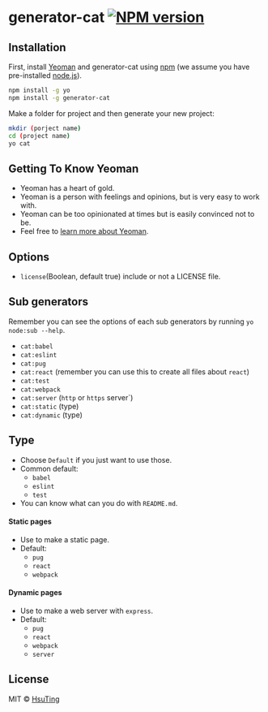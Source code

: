 # generator-cat [![NPM version][npm-image]][npm-url]

## Installation

First, install [Yeoman](http://yeoman.io) and generator-cat using [npm](https://www.npmjs.com/) (we assume you have pre-installed [node.js](https://nodejs.org/)).

```bash
npm install -g yo
npm install -g generator-cat
```

Make a folder for project and then generate your new project:

```bash
mkdir (porject name)
cd (project name)
yo cat
```

## Getting To Know Yeoman

 * Yeoman has a heart of gold.
 * Yeoman is a person with feelings and opinions, but is very easy to work with.
 * Yeoman can be too opinionated at times but is easily convinced not to be.
 * Feel free to [learn more about Yeoman](http://yeoman.io/).

## Options

- `license`(Boolean, default true) include or not a LICENSE file.

## Sub generators

Remember you can see the options of each sub generators by running `yo node:sub --help`.

- `cat:babel`
- `cat:eslint`
- `cat:pug`
- `cat:react` (remember you can use this to create all files about `react`)
- `cat:test`
- `cat:webpack`
- `cat:server` (`http` or `https` server`)
- `cat:static` (type)
- `cat:dynamic` (type)

## Type

- Choose `Default` if you just want to use those.
- Common default:
  - `babel`
  - `eslint`
  - `test`
- You can know what can you do with `README.md`.

#### Static pages

- Use to make a static page.
- Default:
  - `pug`
  - `react`
  - `webpack`

#### Dynamic pages

- Use to make a web server with `express`.
- Default:
  - `pug`
  - `react`
  - `webpack`
  - `server`

## License

MIT © [HsuTing](hsuting.com)


[npm-image]: https://badge.fury.io/js/generator-cat.svg
[npm-url]: https://npmjs.org/package/generator-cat
